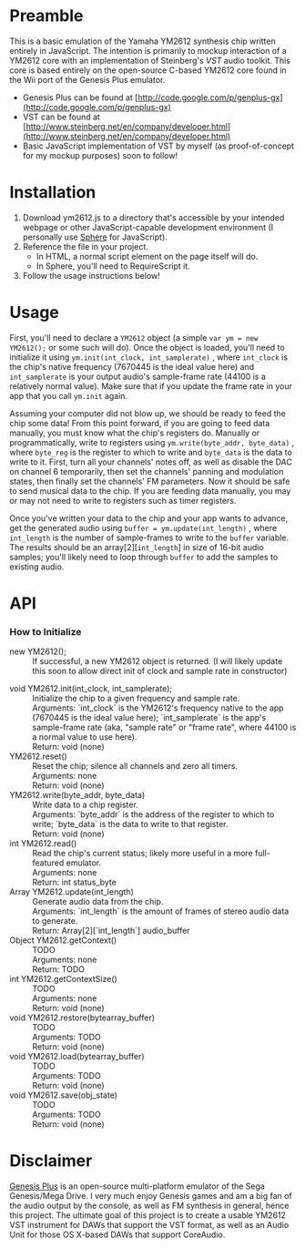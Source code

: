 # Preamble

This is a basic emulation of the Yamaha YM2612 synthesis chip written entirely in JavaScript. The intention is primarily to mockup interaction of a YM2612 core with an implementation of Steinberg's *VST* audio toolkit. This core is based entirely on the open-source C-based YM2612 core found in the Wii port of the Genesis Plus emulator.

* Genesis Plus can be found at [http://code.google.com/p/genplus-gx](http://code.google.com/p/genplus-gx)
* VST can be found at [http://www.steinberg.net/en/company/developer.html](http://www.steinberg.net/en/company/developer.html)
* Basic JavaScript implementation of VST by myself (as proof-of-concept for my mockup purposes) soon to follow!

# Installation

1. Download ym2612.js to a directory that's accessible by your intended webpage or other JavaScript-capable development environment (I personally use [Sphere](http://spheredev.org) for JavaScript).
2. Reference the file in your project.
	* In HTML, a normal script element on the page itself will do.
	* In Sphere, you'll need to RequireScript it.
3. Follow the usage instructions below!

# Usage

First, you'll need to declare a `YM2612` object (a simple `var ym = new YM2612();` or some such will do). Once the object is loaded, you'll need to initialize it using `ym.init(int_clock, int_samplerate)` , where `int_clock` is the chip's native frequency (7670445 is the ideal value here) and `int_samplerate` is your output audio's sample-frame rate (44100 is a relatively normal value). Make sure that if you update the frame rate in your app that you call `ym.init` again.

Assuming your computer did not blow up, we should be ready to feed the chip some data! From this point forward, if you are going to feed data manually, you must know what the chip's registers do. Manually or programmatically, write to registers using `ym.write(byte_addr, byte_data)` , where `byte_reg` is the register to which to write and `byte_data` is the data to write to it. First, turn all your channels' notes off, as well as disable the DAC on channel 6 temporarily, then set the channels' panning and modulation states, then finally set the channels' FM parameters. Now it should be safe to send musical data to the chip. If you are feeding data manually, you may or may not need to write to registers such as timer registers.

Once you've written your data to the chip and your app wants to advance, get the generated audio using `buffer = ym.update(int_length)` , where `int_length` is the number of sample-frames to write to the `buffer` variable. The results should be an array[2][`int_length`] in size of 16-bit audio samples; you'll likely need to loop through `buffer` to add the samples to existing audio.

# API
<h3>How to Initialize</h3>
<dl>
	<dt>new YM2612();</dt>
		<dd>If successful, a new YM2612 object is returned. (I will likely update this soon to allow direct init of clock and sample rate in constructor)</dd>
</dl>
<dl>
	<dt>void YM2612.init(int_clock, int_samplerate);</dt>
		<dd>Initialize the chip to a given frequency and sample rate.</dd>
		<dd>Arguments: `int_clock` is the YM2612's frequency native to the app (7670445 is the ideal value here); `int_samplerate` is the app's sample-frame rate (aka, "sample rate" or "frame rate", where 44100 is a normal value to use here).</dd>
		<dd>Return: void (none)</dd>
	<dt>YM2612.reset()</dt>
		<dd>Reset the chip; silence all channels and zero all timers.</dd>
		<dd>Arguments: none</dd>
		<dd>Return: void (none)</dd>
	<dt>YM2612.write(byte_addr, byte_data)</dt>
		<dd>Write data to a chip register.</dd>
		<dd>Arguments: `byte_addr` is the address of the register to which to write; `byte_data` is the data to write to that register.</dd>
		<dd>Return: void (none)</dd>
	<dt>int YM2612.read()</dt>
		<dd>Read the chip's current status; likely more useful in a more full-featured emulator.</dd>
		<dd>Arguments: none</dd>
		<dd>Return: int status_byte</dd>
	<dt>Array YM2612.update(int_length)</dt>
		<dd>Generate audio data from the chip.</dd>
		<dd>Arguments: `int_length` is the amount of frames of stereo audio data to generate.</dd>
		<dd>Return: Array[2][`int_length`] audio_buffer</dd>
	<dt>Object YM2612.getContext()</dt>
		<dd>TODO</dd>
		<dd>Arguments: none</dd>
		<dd>Return: TODO</dd>
	<dt>int YM2612.getContextSize()</dt>
		<dd>TODO</dd>
		<dd>Arguments: none</dd>
		<dd>Return: void (none)</dd>
	<dt>void YM2612.restore(bytearray_buffer)</dt>
		<dd>TODO</dd>
		<dd>Arguments: TODO</dd>
		<dd>Return: void (none)</dd>
	<dt>void YM2612.load(bytearray_buffer)</dt>
		<dd>TODO</dd>
		<dd>Arguments: TODO</dd>
		<dd>Return: void (none)</dd>
	<dt>void YM2612.save(obj_state)</dt>
		<dd>TODO</dd>
		<dd>Arguments: TODO</dd>
		<dd>Return: void (none)</dd>
</dl>

# Disclaimer

[Genesis Plus](http://code.google.com/p/genplus-gx) is an open-source multi-platform emulator of the Sega Genesis/Mega Drive. I very much enjoy Genesis games and am a big fan of the audio output by the console, as well as FM synthesis in general, hence this project. The ultimate goal of this project is to create a usable YM2612 VST instrument for DAWs that support the VST format, as well as an Audio Unit for those OS X-based DAWs that support CoreAudio.
